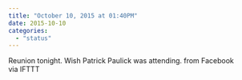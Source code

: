 ```yaml
---
title: "October 10, 2015 at 01:40PM"
date: 2015-10-10
categories: 
  - "status"
---
```


Reunion tonight. Wish Patrick Paulick was attending. from Facebook  
via IFTTT
